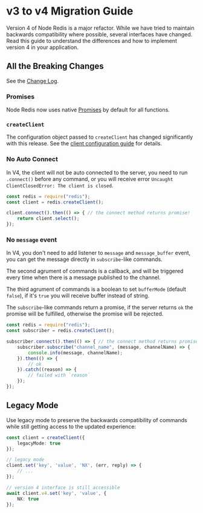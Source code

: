 # v3 to v4 Migration Guide

Version 4 of Node Redis is a major refactor. While we have tried to maintain backwards compatibility where possible, several interfaces have changed. Read this guide to understand the differences and how to implement version 4 in your application.

## All the Breaking Changes

See the [Change Log](../packages/client/CHANGELOG.md).

### Promises

Node Redis now uses native [Promises](https://developer.mozilla.org/en-US/docs/Web/JavaScript/Reference/Global_Objects/Promise) by default for all functions.

### `createClient`

The configuration object passed to `createClient` has changed significantly with this release. See the [client configuration guide](./client-configuration.md) for details.

### No Auto Connect

In V4, the client will not be auto connected to the server, you need to run `.connect()` before any command, or you will receive error `Uncaught ClientClosedError: The client is closed`.

```javascript
const redis = require("redis");
const client = redis.createClient();

client.connect().then(() => { // the connect method returns promise!
    return client.select();
});
```

### No `message` event

In V4, you don't need to add listener to `message` and `message_buffer` event, you can get the message directly in `subscribe`-like commands.

The second agrument of commands is a callback, and will be triggered every time when there is a message published to the channel.

The third agrument of commands is a boolean to set `bufferMode` (default `false`), if it's `true` you will receive buffer instead of string.

The `subscribe`-like commands return a promise, if the server returns `ok` the promise will be fulfilled, otherwise the promise will be rejected.

```javascript
const redis = require("redis");
const subscriber = redis.createClient();

subscriber.connect().then(() => { // the connect method returns promise!
    subscriber.subscribe("channel_name", (message, channelName) => {
        console.info(message, channelName);
    }).then(() => {
        // ok
    }).catch((reason) => {
        // failed with `reason`
    });
});
```

## Legacy Mode

Use legacy mode to preserve the backwards compatibility of commands while still getting access to the updated experience:

```typescript
const client = createClient({
    legacyMode: true
});

// legacy mode
client.set('key', 'value', 'NX', (err, reply) => {
    // ...
});

// version 4 interface is still accessible
await client.v4.set('key', 'value', {
    NX: true
});
```

